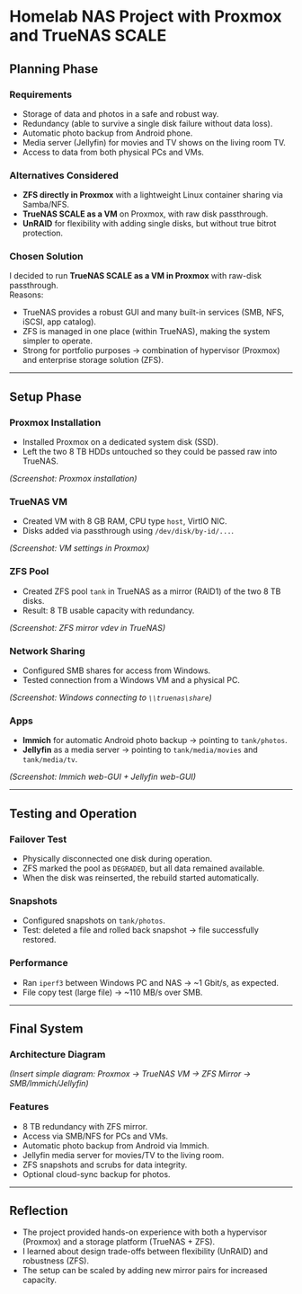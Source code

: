 # Homelab NAS Project with Proxmox and TrueNAS SCALE

## Planning Phase

### Requirements
- Storage of data and photos in a safe and robust way.  
- Redundancy (able to survive a single disk failure without data loss).  
- Automatic photo backup from Android phone.  
- Media server (Jellyfin) for movies and TV shows on the living room TV.  
- Access to data from both physical PCs and VMs.  

### Alternatives Considered
- **ZFS directly in Proxmox** with a lightweight Linux container sharing via Samba/NFS.  
- **TrueNAS SCALE as a VM** on Proxmox, with raw disk passthrough.  
- **UnRAID** for flexibility with adding single disks, but without true bitrot protection.  

### Chosen Solution
I decided to run **TrueNAS SCALE as a VM in Proxmox** with raw-disk passthrough.  
Reasons:  
- TrueNAS provides a robust GUI and many built-in services (SMB, NFS, iSCSI, app catalog).  
- ZFS is managed in one place (within TrueNAS), making the system simpler to operate.  
- Strong for portfolio purposes → combination of hypervisor (Proxmox) and enterprise storage solution (ZFS).  

---

## Setup Phase

### Proxmox Installation
- Installed Proxmox on a dedicated system disk (SSD).  
- Left the two 8 TB HDDs untouched so they could be passed raw into TrueNAS.  

*(Screenshot: Proxmox installation)*  

### TrueNAS VM
- Created VM with 8 GB RAM, CPU type `host`, VirtIO NIC.  
- Disks added via passthrough using `/dev/disk/by-id/...`.  

*(Screenshot: VM settings in Proxmox)*  

### ZFS Pool
- Created ZFS pool `tank` in TrueNAS as a mirror (RAID1) of the two 8 TB disks.  
- Result: 8 TB usable capacity with redundancy.  

*(Screenshot: ZFS mirror vdev in TrueNAS)*  

### Network Sharing
- Configured SMB shares for access from Windows.  
- Tested connection from a Windows VM and a physical PC.  

*(Screenshot: Windows connecting to `\\truenas\share`)*  

### Apps
- **Immich** for automatic Android photo backup → pointing to `tank/photos`.  
- **Jellyfin** as a media server → pointing to `tank/media/movies` and `tank/media/tv`.  

*(Screenshot: Immich web-GUI + Jellyfin web-GUI)*  

---

## Testing and Operation

### Failover Test
- Physically disconnected one disk during operation.  
- ZFS marked the pool as `DEGRADED`, but all data remained available.  
- When the disk was reinserted, the rebuild started automatically.  

### Snapshots
- Configured snapshots on `tank/photos`.  
- Test: deleted a file and rolled back snapshot → file successfully restored.  

### Performance
- Ran `iperf3` between Windows PC and NAS → ~1 Gbit/s, as expected.  
- File copy test (large file) → ~110 MB/s over SMB.  

---

## Final System

### Architecture Diagram
*(Insert simple diagram: Proxmox → TrueNAS VM → ZFS Mirror → SMB/Immich/Jellyfin)*  

### Features
- 8 TB redundancy with ZFS mirror.  
- Access via SMB/NFS for PCs and VMs.  
- Automatic photo backup from Android via Immich.  
- Jellyfin media server for movies/TV to the living room.  
- ZFS snapshots and scrubs for data integrity.  
- Optional cloud-sync backup for photos.  

---

## Reflection
- The project provided hands-on experience with both a hypervisor (Proxmox) and a storage platform (TrueNAS + ZFS).  
- I learned about design trade-offs between flexibility (UnRAID) and robustness (ZFS).  
- The setup can be scaled by adding new mirror pairs for increased capacity.  
